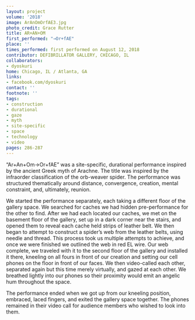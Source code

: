 ```yaml
---
layout: project
volume: '2018'
image: ArAnOmOrfAE3.jpg
photo_credit: Grace Rutter
title: AR+AN+OM
first_performed: "→Or+fAE"
place: ''
times_performed: first performed on August 12, 2018
contributor: DEFIBRILLATOR GALLERY, CHICAGO, IL
collaborators:
- dyoskuri
home: Chicago, IL / Atlanta, GA
links:
- facebook.com/dyoskuri
contact: ''
footnote: ''
tags:
- construction
- durational
- gaze
- myth
- site-specific
- space
- technology
- video
pages: 286-287
---
```


“Ar+An+Om→Or+fAE” was a site-specific, durational performance inspired by the ancient Greek myth of Arachne. The title was inspired by the infraorder classification of the orb-weaver spider. The performance was structured thematically around distance, convergence, creation, mental constraint, and, ultimately, reunion.

We started the performance separately, each taking a different floor of the gallery space. We searched for caches we had hidden pre-performance for the other to find. After we had each located our caches, we met on the basement floor of the gallery, set up in a dark corner near the stairs, and opened them to reveal each cache held strips of leather belt. We then began to attempt to construct a spider’s web from the leather belts, using needle and thread. This process took us multiple attempts to achieve, and once we were finished we outlined the web in red EL wire. Our web complete, we traveled with it to the second floor of the gallery and installed it there, kneeling on all fours in front of our creation and setting our cell phones on the floor in front of our faces. We then video-called each other, separated again but this time merely virtually, and gazed at each other. We breathed lightly into our phones so their proximity would emit an angelic hum throughout the space.

The performance ended when we got up from our kneeling position, embraced, laced fingers, and exited the gallery space together. The phones remained in their video call for audience members who wished to look into them.
